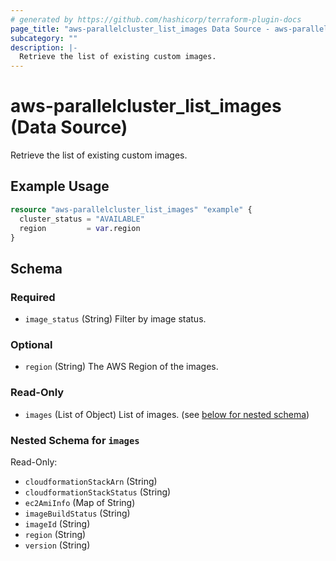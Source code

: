 ```yaml
---
# generated by https://github.com/hashicorp/terraform-plugin-docs
page_title: "aws-parallelcluster_list_images Data Source - aws-parallelcluster"
subcategory: ""
description: |-
  Retrieve the list of existing custom images.
---
```


# aws-parallelcluster_list_images (Data Source)

Retrieve the list of existing custom images.

## Example Usage

```terraform
resource "aws-parallelcluster_list_images" "example" {
  cluster_status = "AVAILABLE"
  region         = var.region
}
```

<!-- schema generated by tfplugindocs -->
## Schema

### Required

- `image_status` (String) Filter by image status.

### Optional

- `region` (String) The AWS Region of the images.

### Read-Only

- `images` (List of Object) List of images. (see [below for nested schema](#nestedatt--images))

<a id="nestedatt--images"></a>
### Nested Schema for `images`

Read-Only:

- `cloudformationStackArn` (String)
- `cloudformationStackStatus` (String)
- `ec2AmiInfo` (Map of String)
- `imageBuildStatus` (String)
- `imageId` (String)
- `region` (String)
- `version` (String)
